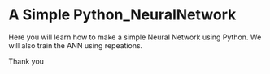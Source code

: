 # A Simple Python_NeuralNetwork

Here you will learn how to make a simple Neural Network using Python.
We will also train the ANN using repeations. 

Thank you
